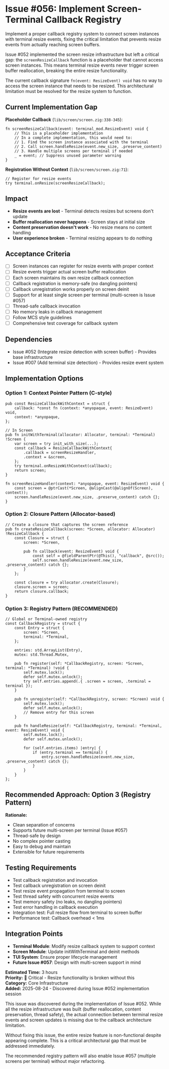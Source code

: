 <!--------------------------------- SUMMARY --------------------------------->

# Issue #056: Implement Screen-Terminal Callback Registry

Implement a proper callback registry system to connect screen instances with terminal resize events, fixing the critical limitation that prevents resize events from actually reaching screen buffers.

<!--------------------------------------------------------------------------->

<!-------------------------------- DESCRIPTION -------------------------------->

Issue #052 implemented the screen resize infrastructure but left a critical gap: the `screenResizeCallback` function is a placeholder that cannot access screen instances. This means terminal resize events never trigger screen buffer reallocation, breaking the entire resize functionality.

The current callback signature `fn(event: ResizeEvent) void` has no way to access the screen instance that needs to be resized. This architectural limitation must be resolved for the resize system to function.

<!--------------------------------------------------------------------------->

<!---------------------------- CURRENT PROBLEM ------------------------------>

## Current Implementation Gap

**Placeholder Callback** (`lib/screen/screen.zig:338-345`):
```zig
fn screenResizeCallback(event: terminal_mod.ResizeEvent) void {
    // This is a placeholder implementation
    // In a complete implementation, this would need to:
    // 1. Find the screen instance associated with the terminal
    // 2. Call screen.handleResize(event.new_size, .preserve_content)
    // 3. Handle multiple screens per terminal if needed
    _ = event; // Suppress unused parameter warning
}
```

**Registration Without Context** (`lib/screen/screen.zig:71`):
```zig
// Register for resize events
try terminal.onResize(screenResizeCallback);
```

## Impact
- **Resize events are lost** - Terminal detects resizes but screens don't update
- **Buffer reallocation never happens** - Screen stays at initial size
- **Content preservation doesn't work** - No resize means no content handling
- **User experience broken** - Terminal resizing appears to do nothing

<!--------------------------------------------------------------------------->

<!--------------------------- ACCEPTANCE CRITERIA -------------------------->

## Acceptance Criteria
- [ ] Screen instances can register for resize events with proper context
- [ ] Resize events trigger actual screen buffer reallocation
- [ ] Each screen maintains its own resize callback connection
- [ ] Callback registration is memory-safe (no dangling pointers)
- [ ] Callback unregistration works properly on screen deinit
- [ ] Support for at least single screen per terminal (multi-screen is Issue #057)
- [ ] Thread-safe callback invocation
- [ ] No memory leaks in callback management
- [ ] Follow MCS style guidelines
- [ ] Comprehensive test coverage for callback system

<!--------------------------------------------------------------------------->

<!-------------------------------- DEPENDENCIES -------------------------------->

## Dependencies
- Issue #052 (Integrate resize detection with screen buffer) - Provides base infrastructure
- Issue #007 (Add terminal size detection) - Provides resize event system

<!--------------------------------------------------------------------------->

<!-------------------------- IMPLEMENTATION NOTES --------------------------->

## Implementation Options

### Option 1: Context Pointer Pattern (C-style)
```zig
pub const ResizeCallbackWithContext = struct {
    callback: *const fn (context: *anyopaque, event: ResizeEvent) void,
    context: *anyopaque,
};

// In Screen
pub fn initWithTerminal(allocator: Allocator, terminal: *Terminal) !Screen {
    var screen = try init_with_size(...);
    const callback = ResizeCallbackWithContext{
        .callback = screenResizeHandler,
        .context = &screen,
    };
    try terminal.onResizeWithContext(callback);
    return screen;
}

fn screenResizeHandler(context: *anyopaque, event: ResizeEvent) void {
    const screen = @ptrCast(*Screen, @alignCast(@alignOf(Screen), context));
    screen.handleResize(event.new_size, .preserve_content) catch {};
}
```

### Option 2: Closure Pattern (Allocator-based)
```zig
// Create a closure that captures the screen reference
pub fn createResizeCallback(screen: *Screen, allocator: Allocator) !ResizeCallback {
    const Closure = struct {
        screen: *Screen,
        
        pub fn callback(event: ResizeEvent) void {
            const self = @fieldParentPtr(@This(), "callback", @src());
            self.screen.handleResize(event.new_size, .preserve_content) catch {};
        }
    };
    
    const closure = try allocator.create(Closure);
    closure.screen = screen;
    return closure.callback;
}
```

### Option 3: Registry Pattern (RECOMMENDED)
```zig
// Global or Terminal-owned registry
const CallbackRegistry = struct {
    const Entry = struct {
        screen: *Screen,
        terminal: *Terminal,
    };
    
    entries: std.ArrayList(Entry),
    mutex: std.Thread.Mutex,
    
    pub fn register(self: *CallbackRegistry, screen: *Screen, terminal: *Terminal) !void {
        self.mutex.lock();
        defer self.mutex.unlock();
        try self.entries.append(.{ .screen = screen, .terminal = terminal });
    }
    
    pub fn unregister(self: *CallbackRegistry, screen: *Screen) void {
        self.mutex.lock();
        defer self.mutex.unlock();
        // Remove entry for this screen
    }
    
    pub fn handleResize(self: *CallbackRegistry, terminal: *Terminal, event: ResizeEvent) void {
        self.mutex.lock();
        defer self.mutex.unlock();
        
        for (self.entries.items) |entry| {
            if (entry.terminal == terminal) {
                entry.screen.handleResize(event.new_size, .preserve_content) catch {};
            }
        }
    }
};
```

## Recommended Approach: Option 3 (Registry Pattern)

**Rationale:**
- Clean separation of concerns
- Supports future multi-screen per terminal (Issue #057)
- Thread-safe by design
- No complex pointer casting
- Easy to debug and maintain
- Extensible for future requirements

<!--------------------------------------------------------------------------->

<!--------------------------- TESTING REQUIREMENTS --------------------------->

## Testing Requirements
- Test callback registration and invocation
- Test callback unregistration on screen deinit
- Test resize event propagation from terminal to screen
- Test thread safety with concurrent resize events
- Test memory safety (no leaks, no dangling pointers)
- Test error handling in callback execution
- Integration test: Full resize flow from terminal to screen buffer
- Performance test: Callback overhead < 1ms

<!--------------------------------------------------------------------------->

<!--------------------------- INTEGRATION POINTS ----------------------------->

## Integration Points
- **Terminal Module**: Modify resize callback system to support context
- **Screen Module**: Update initWithTerminal and deinit methods
- **TUI System**: Ensure proper lifecycle management
- **Future Issue #057**: Design with multi-screen support in mind

<!--------------------------------------------------------------------------->

<!------------------------------- METADATA ----------------------------------->

**Estimated Time:** 3 hours  
**Priority:** 🔴 Critical - Resize functionality is broken without this  
**Category:** Core Infrastructure  
**Added:** 2025-08-24 - Discovered during Issue #052 implementation session  

<!--------------------------------------------------------------------------->

<!--------------------------------- NOTES ------------------------------------->

This issue was discovered during the implementation of Issue #052. While all the resize infrastructure was built (buffer reallocation, content preservation, thread safety), the actual connection between terminal resize events and screen updates is missing due to the callback architecture limitation.

Without fixing this issue, the entire resize feature is non-functional despite appearing complete. This is a critical architectural gap that must be addressed immediately.

The recommended registry pattern will also enable Issue #057 (multiple screens per terminal) without major refactoring.

<!--------------------------------------------------------------------------->